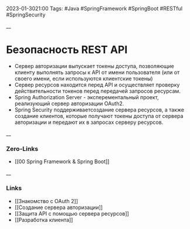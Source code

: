2023-01-3021:00
Tags: #Java #SpringFramework #SpringBoot #RESTful #SpringSecurity

__
# Безопасность REST API

- Сервер авторизации выпускает токены доступа, позволяющие клиенту выполнять запросы к API от имени пользователя (или от своего имени, если используются клиентские токены)
- Сервер ресурсов находится перед API и осуществляет проверку действительности токенов перед передачей запросов ресурсам.
- Spring Authorization Server - эксперементальный проект, реализующий сервер авторизации OAuth2.
- Spring Security поддерживаетсоздание сервера ресурсов, а также создание клиентов, которые получают токены доступа от сервера авторизации и передают их в запросах серверу ресурсов. 


__
### Zero-Links
- [[00 Spring Framework & Spring Boot]]

__
### Links
- [[Знакомство с OAuth 2]]
- [[Создание сервера авторизации]]
- [[Защита API с помощью сервера ресурсов]]
- [[Разработка клиента]]

